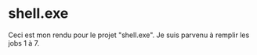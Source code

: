 # shell.exe
Ceci est mon rendu pour le projet "shell.exe". Je suis parvenu à remplir les jobs 1 à 7.
